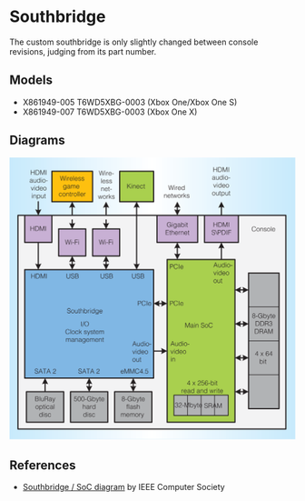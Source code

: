 # Southbridge
The custom southbridge is only slightly changed between console revisions, judging from its part number.

## Models
- X861949-005 T6WD5XBG-0003 (Xbox One/Xbox One S)
- X861949-007 T6WD5XBG-0003 (Xbox One X)

## Diagrams
![Durango Southbridge SoC schema](../_files/durango_southbridge_soc.gif)

## References
- [Southbridge / SoC diagram](https://www.computer.org) by IEEE Computer Society